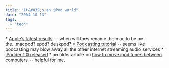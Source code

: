 ```yaml
---
title: "It&#039;s an iPod world"
date: "2004-10-13"
tags: 
  - "tech"
---
```


\* [Apple's latest results](http://www.sjl.us/main/2004/10/apples_results.html) -- when will they rename the mac to be be the...macpod? epod? deskpod? \* [Podcasting tutorial](http://www.engadget.com/entry/5843952395227141/) -- seems like podcasting may blow away all the other internet streaming audio services \* [iPodder 1.0 released](http://ipodder.sourceforge.net/) \* an older article on [how to move ipod tunes between computers](http://www.internet-nexus.com/2004_09_26_archive.htm#109638073214931136) -- helpful for me.
